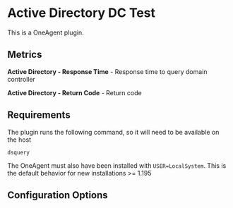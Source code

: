 # Active Directory DC Test
This is a OneAgent plugin.

## Metrics
**Active Directory - Response Time** - Response time to query domain controller

**Active Directory - Return Code** - Return code

## Requirements
The plugin runs the following command, so it will need to be available on the host

`dsquery`

The OneAgent must also have been installed with `USER=LocalSystem`. This is the default behavior for new installations >= 1.195

## Configuration Options

